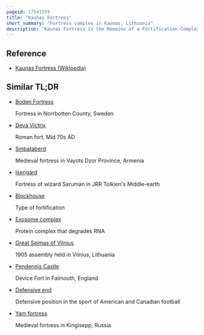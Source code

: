 ```yaml
---
pageid: 17541559
title: "Kaunas Fortress"
short_summary: "Fortress complex in Kaunas, Lithuania"
description: "Kaunas Fortress is the Remains of a Fortification Complex in Kaunas lithuania. It was constructed and renovated between 1882 and 1915 to protect the western Borders of the russian Empire and was designated in 1887 as a First-Class Fortress. During World War i, the Complex was the largest defensive Structure in the entire State, occupying 65 Km2."
---
```


## Reference

- [Kaunas Fortress (Wikipedia)](https://en.wikipedia.org/?curid=17541559)

## Similar TL;DR

- [Boden Fortress](/tldr/en/boden-fortress)

  Fortress in Norrbotten County, Sweden

- [Deva Victrix](/tldr/en/deva-victrix)

  Roman fort, Mid 70s AD

- [Smbataberd](/tldr/en/smbataberd)

  Medieval fortress in Vayots Dzor Province, Armenia

- [Isengard](/tldr/en/isengard)

  Fortress of wizard Saruman in JRR Tolkien's Middle-earth

- [Blockhouse](/tldr/en/blockhouse)

  Type of fortification

- [Exosome complex](/tldr/en/exosome-complex)

  Protein complex that degrades RNA

- [Great Seimas of Vilnius](/tldr/en/great-seimas-of-vilnius)

  1905 assembly held in Vilnius, Lithuania

- [Pendennis Castle](/tldr/en/pendennis-castle)

  Device Fort in Falmouth, England

- [Defensive end](/tldr/en/defensive-end)

  Defensive position in the sport of American and Canadian football

- [Yam fortress](/tldr/en/yam-fortress)

  Medieval fortress in Kingisepp, Russia
